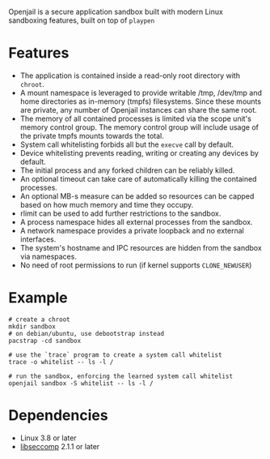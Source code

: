 Openjail is a secure application sandbox built with modern Linux sandboxing features, 
built on top of `playpen`

# Features

* The application is contained inside a read-only root directory with `chroot`.
* A mount namespace is leveraged to provide writable /tmp, /dev/tmp and home
  directories as in-memory (tmpfs) filesystems. Since these mounts are private,
  any number of Openjail instances can share the same root.
* The memory of all contained processes is limited via the scope unit's memory
  control group. The memory control group will include usage of the private
  tmpfs mounts towards the total.
* System call whitelisting forbids all but the `execve` call by default.
* Device whitelisting prevents reading, writing or creating any devices by default.
* The initial process and any forked children can be reliably killed.
* An optional timeout can take care of automatically killing the contained processes.
* An optional MB-s measure can be added so resources can be capped based on how much
  memory and time they occupy.
* rlimit can be used to add further restrictions to the sandbox.
* A process namespace hides all external processes from the sandbox.
* A network namespace provides a private loopback and no external interfaces.
* The system's hostname and IPC resources are hidden from the sandbox via
  namespaces.
* No need of root permissions to run (if kernel supports `CLONE_NEWUSER`)

# Example

    # create a chroot
    mkdir sandbox
    # on debian/ubuntu, use debootstrap instead
    pacstrap -cd sandbox

    # use the `trace` program to create a system call whitelist
    trace -o whitelist -- ls -l /

    # run the sandbox, enforcing the learned system call whitelist
    openjail sandbox -S whitelist -- ls -l /

# Dependencies

* Linux 3.8 or later
* [libseccomp](https://github.com/seccomp/libseccomp) 2.1.1 or later
